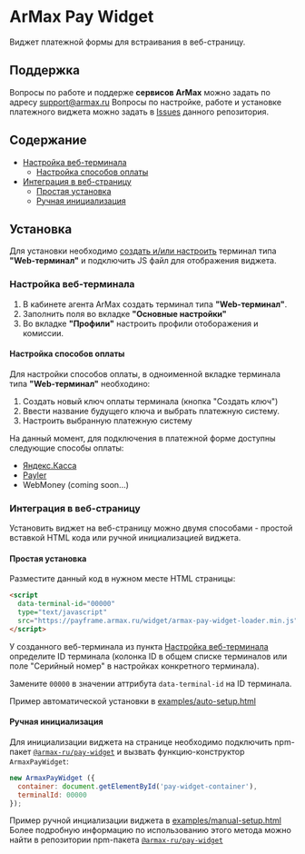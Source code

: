 # ArMax Pay Widget
Виджет платежной формы для встраивания в веб-страницу.

## Поддержка
Вопросы по работе и поддерже **сервисов ArMax** можно задать по адресу [support@armax.ru](mailto:support@armax.ru)
Вопросы по настройке, работе и установке платежного виджета можно задать в [Issues](https://github.com/armax-ru/pay-widget-meta/issues) данного репозитория.

## Содержание
* [Настройка веб-терминала](#Настройка-веб-терминала)
  * [Настройка способов оплаты](#Настройка-способов-оплаты)
* [Интеграция в веб-страницу](#Интеграция-в-веб-страницу)
  * [Простая установка](#Простая-установка)
  * [Ручная инициализация](#Ручная-инициализация)

## Установка
Для установки необходимо [создать и/или настроить](#Настройка-веб-терминала) терминал типа **"Web-терминал"** и подключить JS файл для отображения виджета.

###  Настройка веб-терминала
1. В кабинете агента ArMax создать терминал типа **"Web-терминал"**.
2. Заполнить поля во вкладке **"Основные настройки"**
3. Во вкладке **"Профили"** настроить профили отоборажения и комиссии.

#### Настройка способов оплаты
Для настройки способов оплаты, в одноименной вкладке терминала типа **"Web-терминал"** 
необходино:
1. Создать новый ключ оплаты терминала (кнопка "Создать ключ")
2. Ввести название будущего ключа и выбрать платежную систему.
3. Настроить выбранную платежную систему

На данный момент, для подключения в платежной форме доступны следующие способы оплаты:
 * [Яндекс.Касса](/payment-methods/yandex.md)
 * [Payler](/payment-methods/payler.md)
 * WebMoney (coming soon...)


### Интеграция в веб-страницу
Установить виджет на веб-страницу можно двумя способами - простой вставкой HTML кода или ручной инициализацией виджета.

#### Простая установка
Разместите данный код в нужном месте HTML страницы:
```html
<script
  data-terminal-id="00000"
  type="text/javascript"
  src="https://payframe.armax.ru/widget/armax-pay-widget-loader.min.js" async>
</script>
```
У созданного веб-терминала из пункта [Настройка веб-терминала](#Настройка-веб-терминала) определите ID терминала (колонка ID в общем списке терминалов или поле "Серийный номер" в настройках конкретного терминала).

Замените `00000` в значении аттрибута `data-terminal-id` на ID терминала.

Пример автоматической установки в [examples/auto-setup.html](/examples/auto-setup.html)

#### Ручная инициализация

Для инициализации виджета на странице необходимо подключить npm-пакет [`@armax-ru/pay-widget`](https://github.com/armax-ru/pay-widget) и вызвать функцию-конструктор `ArmaxPayWidget`:

```js
new ArmaxPayWidget ({
  container: document.getElementById('pay-widget-container'),
  terminalId: 00000
});
```
Пример ручной инциализации виджета в [examples/manual-setup.html](/examples/manual-setup.html)
Более подробную информацию по использованию этого метода можно найти в репозитории npm-пакета [`@armax-ru/pay-widget`](https://github.com/armax-ru/pay-widget)
